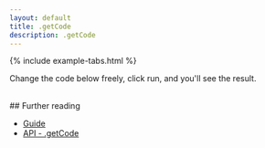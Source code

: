 ```yaml
---
layout: default
title: .getCode
description: .getCode
---
```


{% include example-tabs.html %}

Change the code below freely, click run, and you'll see the result.

<script src="https://embed.runkit.com"></script>
<div id="cbmcode"></div>
<script>var notebook = RunKit.createNotebook({
    element: document.getElementById("cbmcode"),
    title: 'getCode',
    preamble: "const cbmApi = require('@cbmjs/cbm-api'); const cbm = new cbmApi();console.warn = function noop(){};",
    minHeight: "20%",
    //onLoad: (n) => n.evaluate(),
    source: "const code = cbm.getCode('capitalize.js');\nconst cap = eval(code);\ncap(\"hElLo I'm NaPoLeOn.\")\n"})</script>
<br>
## Further reading

- [Guide](./guide/)
- [API - .getCode](./api/helper/#getCode)
